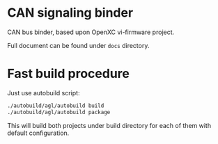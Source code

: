 # CAN signaling binder

CAN bus binder, based upon OpenXC vi-firmware project.

Full document can be found under `docs` directory.

# Fast build procedure

Just use autobuild script:

```bash
./autobuild/agl/autobuild build
./autobuild/agl/autobuild package
```

This will build both projects under build directory for each of them with default configuration.
